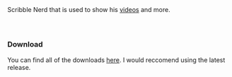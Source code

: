 <!DOCTYPE="html>
<html lang="en>
  <body>
    <center>
      <h1>ScribbleApp <em>Beta</em></h1>
      <br />
      <h3>About</h3>
      <br />
      <p>ScribbleApp is an app made by <a href="https://www.youtube.com/scribble_nerd>Scribble Nerd</a> that is used to show his <a       href="https://www.youtube.com/scribble_nerd/videos">videos</a> and more.</p>
      <br />
      <h2></h2>
      <h3>Download</h3>
      <p>You can find all of the downloads <a href="https://github.com/ScribbleNerd/ScribbleApp/releases">here</a>. I would reccomend using the latest release.</p>
    </center>
  </body>
</html>
